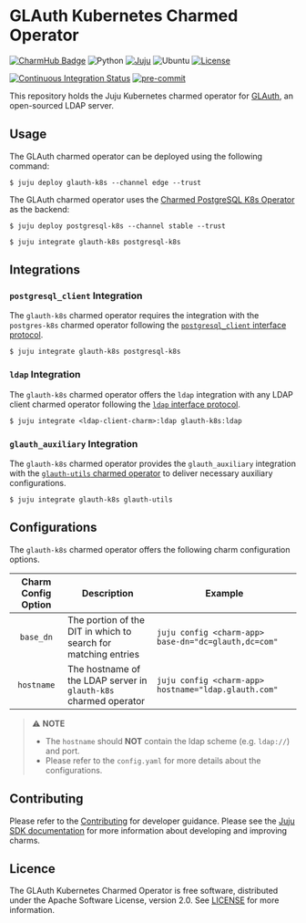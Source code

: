 # GLAuth Kubernetes Charmed Operator

[![CharmHub Badge](https://charmhub.io/glauth-k8s/badge.svg)](https://charmhub.io/glauth-k8s)
![Python](https://img.shields.io/python/required-version-toml?label=Python&tomlFilePath=https://raw.githubusercontent.com/canonical/glauth-k8s-operator/main/pyproject.toml)
[![Juju](https://img.shields.io/badge/Juju%20-3.0+-%23E95420)](https://github.com/juju/juju)
![Ubuntu](https://img.shields.io/badge/Ubuntu-22.04-E95420?label=Ubuntu&logo=ubuntu&logoColor=white)
[![License](https://img.shields.io/github/license/canonical/glauth-k8s-operator?label=License)](https://github.com/canonical/glauth-k8s-operator/blob/main/LICENSE)

[![Continuous Integration Status](https://github.com/canonical/glauth-k8s-operator/actions/workflows/on_push.yaml/badge.svg?branch=main)](https://github.com/canonical/glauth-k8s-operator/actions?query=branch%3Amain)
[![pre-commit](https://img.shields.io/badge/pre--commit-enabled-brightgreen?logo=pre-commit)](https://github.com/pre-commit/pre-commit)

This repository holds the Juju Kubernetes charmed operator
for [GLAuth](https://github.com/glauth/glauth), an open-sourced LDAP server.

## Usage

The GLAuth charmed operator can be deployed using the following command:

```shell
$ juju deploy glauth-k8s --channel edge --trust
```

The GLAuth charmed operator uses
the [Charmed PostgreSQL K8s Operator](https://github.com/canonical/postgresql-k8s-operator)
as the backend:

```shell
$ juju deploy postgresql-k8s --channel stable --trust

$ juju integrate glauth-k8s postgresql-k8s
```

## Integrations

### `postgresql_client` Integration

The `glauth-k8s` charmed operator requires the integration with the
`postgres-k8s` charmed operator following the [`postgresql_client` interface
protocol](https://github.com/canonical/charm-relation-interfaces/tree/main/interfaces/postgresql_client/v0).

```shell
$ juju integrate glauth-k8s postgresql-k8s
```

### `ldap` Integration

The `glauth-k8s` charmed operator offers the `ldap` integration with any
LDAP client charmed operator following
the [`ldap` interface protocol](https://github.com/canonical/charm-relation-interfaces/tree/main/interfaces/ldap/v0).

```shell
$ juju integrate <ldap-client-charm>:ldap glauth-k8s:ldap
```

### `glauth_auxiliary` Integration

The `glauth-k8s` charmed operator provides the `glauth_auxiliary`
integration with
the [`glauth-utils` charmed operator](https://github.com/canonical/glauth-utils)
to deliver necessary auxiliary configurations.

```shell
$ juju integrate glauth-k8s glauth-utils
```

## Configurations

The `glauth-k8s` charmed operator offers the following charm configuration
options.

| Charm Config Option | Description                                                      | Example                                              |
|:-------------------:|------------------------------------------------------------------|------------------------------------------------------|
|      `base_dn`      | The portion of the DIT in which to search for matching entries   | `juju config <charm-app> base-dn="dc=glauth,dc=com"` |
|     `hostname`      | The hostname of the LDAP server in `glauth-k8s` charmed operator | `juju config <charm-app> hostname="ldap.glauth.com"` |

> ⚠️ **NOTE**
>
> - The `hostname` should **NOT** contain the ldap scheme (e.g. `ldap://`) and
> port.
> - Please refer to the `config.yaml` for more details about the configurations.

## Contributing

Please refer to the [Contributing](CONTRIBUTING.md) for developer guidance.
Please see the [Juju SDK documentation](https://juju.is/docs/sdk) for more
information about developing and improving charms.

## Licence

The GLAuth Kubernetes Charmed Operator is free software, distributed under the
Apache Software License, version 2.0.
See [LICENSE](https://github.com/canonical/glauth-k8s-operator/blob/main/LICENSE)
for more information.
